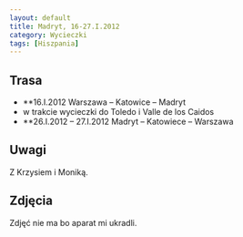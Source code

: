 ```yaml
---
layout: default
title: Madryt, 16-27.I.2012
category: Wycieczki
tags: [Hiszpania]
---
```


Trasa
-----

* **16.I.2012 Warszawa – Katowice – Madryt
* w trakcie wycieczki do Toledo i Valle de los Caidos
* **26.I.2012 – 27.I.2012 Madryt – Katowiece – Warszawa

Uwagi
-----

Z Krzysiem i Moniką.


Zdjęcia
-------

Zdjęć nie ma bo aparat mi ukradli. 

